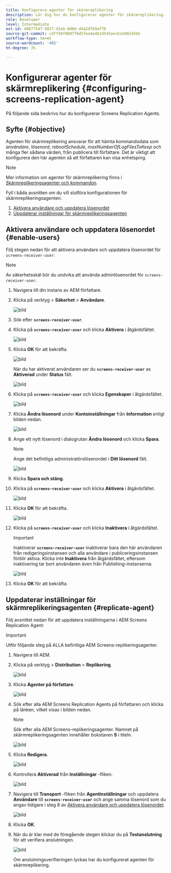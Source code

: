 ```yaml
---
title: Konfigurera agenter för skärmreplikering
description: Lär dig hur du konfigurerar agenter för skärmreplikering.
role: Developer
level: Intermediate
exl-id: 40877547-5027-41eb-8d66-d4a2d7b9af70
source-git-commit: cdff56f0807f6d5fea4a4b1d545aecb1e80245bb
workflow-type: tm+mt
source-wordcount: '465'
ht-degree: 3%

---
```


# Konfigurerar agenter för skärmreplikering {#configuring-screens-replication-agent}

På följande sida beskrivs hur du konfigurerar Screens Replication Agents.

## Syfte {#objective}

Agenten för skärmreplikering ansvarar för att hämta kommandodata som *användare*, *lösenord*, *rebootSchedule*, *maxNumberOfLogFilesToKeep* och många fler sådana värden, från publicera till författare. Det är viktigt att konfigurera den här agenten så att författaren kan visa enhetsping.

>[!NOTE]
>Mer information om agenter för skärmreplikering finns i [Skärmreplikeringsagenter och kommandon](https://experienceleague.adobe.com/en/docs/experience-manager-screens/user-guide/administering/author-publish/author-publish-architecture-overview#screens-replication-agents-and-commands).

Fyll i båda avsnitten om du vill slutföra konfigurationen för skärmreplikeringsagenten:

1. [Aktivera användare och uppdatera lösenordet](#enable-users)
1. [Uppdaterar inställningar för skärmreplikeringsagenten](#replicate-agent)

## Aktivera användare och uppdatera lösenordet {#enable-users}

Följ stegen nedan för att aktivera användare och uppdatera lösenordet för `screens-receiver-user`:

>[!NOTE]
>Av säkerhetsskäl bör du undvika att använda adminlösenordet för `screens-receiver-user`.

1. Navigera till din instans av AEM författare.

1. Klicka på verktyg > **Säkerhet** > **Användare**.

   ![bild](/help/user-guide/assets/screens-replication/screens-replication1.png)

1. Sök efter **`screens-receiver-user`**.

1. Klicka på **`screens-receiver-user`** och klicka **Aktivera** i åtgärdsfältet.

   ![bild](/help/user-guide/assets/screens-replication/screens-replication2.png)

1. Klicka **OK** för att bekräfta.

   ![bild](/help/user-guide/assets/screens-replication/screens-replication3.png)

   När du har aktiverat användaren ser du **`screens-receiver-user`** as **Aktiverad** under **Status** fält.

   ![bild](/help/user-guide/assets/screens-replication/screens-replication4.png)

1. Klicka på **`screens-receiver-user`** och klicka **Egenskaper** i åtgärdsfältet.

   ![bild](/help/user-guide/assets/screens-replication/screens-replication5.png)

1. Klicka **Ändra lösenord** under **Kontoinställningar** från **Information** enligt bilden nedan.

   ![bild](/help/user-guide/assets/screens-replication/screens-replication6.png)

1. Ange ett nytt lösenord i dialogrutan **Ändra lösenord** och klicka **Spara**.

   >[!NOTE]
   >Ange det befintliga administratörslösenordet i **Ditt lösenord** fält.

   ![bild](/help/user-guide/assets/screens-replication/screens-replication7.png)

1. Klicka **Spara och stäng**.

1. Klicka på **`screens-receiver-user`** och klicka **Aktivera** i åtgärdsfältet.

   ![bild](/help/user-guide/assets/screens-replication/screens-replication8.png)

1. Klicka **OK** för att bekräfta.

   ![bild](/help/user-guide/assets/screens-replication/screens-replication9.png)

1. Klicka på **`screens-receiver-user`** och klicka **Inaktivera** i åtgärdsfältet.

   >[!IMPORTANT]
   > Inaktiverar **`screens-receiver-user`** inaktiverar bara den här användaren från redigeringsinstansen och alla användare i publiceringsinstansen förblir aktiva. Klicka inte **Inaktivera** från åtgärdsfältet, eftersom inaktivering tar bort användaren även från Publishing-instanserna.

   ![bild](/help/user-guide/assets/screens-replication/screens-replication10.png)

1. Klicka **OK** för att bekräfta.

## Uppdaterar inställningar för skärmreplikeringsagenten {#replicate-agent}

Följ avsnittet nedan för att uppdatera inställningarna i AEM Screens Replication Agent:

>[!IMPORTANT]
>Utför följande steg på ALLA befintliga AEM Screens-replikeringsagenter.

1. Navigera till AEM.
1. Klicka på verktyg > **Distribution** > **Replikering**.

   ![bild](/help/user-guide/assets/screens-replication/screens-replication1a.png)

1. Klicka **Agenter på författare**.

   ![bild](/help/user-guide/assets/screens-replication/screens-replication1b.png)

1. Sök efter alla AEM Screens Replication Agents på författaren och klicka på länken, vilket visas i bilden nedan.

   >[!NOTE]
   >Sök efter alla AEM Screens-replikeringsagenter. Namnet på skärmreplikeringsagenten innehåller bokstaven **S** i titeln.

   ![bild](/help/user-guide/assets/screens-replication/screens-replication1c.png)

1. Klicka **Redigera**.

   ![bild](/help/user-guide/assets/screens-replication/screens-replication1d.png)

1. Kontrollera **Aktiverad** från **Inställningar** -fliken.

   ![bild](/help/user-guide/assets/screens-replication/screens-replication1e.png)

1. Navigera till **Transport** -fliken från **Agentinställningar** och uppdatera **Användare** till **`screens-receiver-user`** och ange samma lösenord som du angav tidigare i steg 8 av [Aktivera användare och uppdatera lösenordet](#enable-users).

   ![bild](/help/user-guide/assets/screens-replication/screens-replication1-f.png)

1. Klicka **OK**.

1. När du är klar med de föregående stegen klickar du på **Testanslutning** för att verifiera anslutningen.

   ![bild](/help/user-guide/assets/screens-replication/screens-replication1g.png)

   Om anslutningsverifieringen lyckas har du konfigurerat agenten för skärmreplikering.
